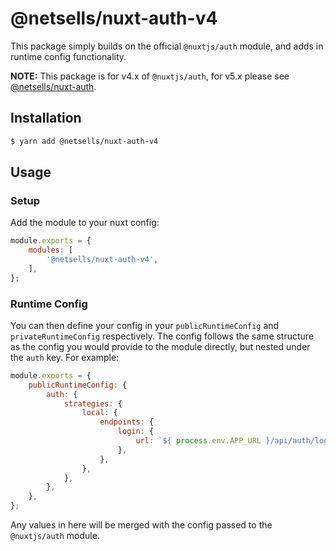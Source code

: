 # @netsells/nuxt-auth-v4

This package simply builds on the official `@nuxtjs/auth` module, and adds in runtime config functionality. 

**NOTE:** This package is for v4.x of `@nuxtjs/auth`, for v5.x please see [@netsells/nuxt-auth](https://www.npmjs.com/package/@netsells/nuxt-auth).

## Installation

```sh
$ yarn add @netsells/nuxt-auth-v4
```

## Usage

### Setup

Add the module to your nuxt config:

```js
module.exports = {
    modules: [
        '@netsells/nuxt-auth-v4',
    ],
};
```

### Runtime Config

You can then define your config in your `publicRuntimeConfig` and `privateRuntimeConfig` respectively. The config follows the same structure as the config you would provide to the module directly, but nested under the `auth` key. For example:

```js
module.exports = {
    publicRuntimeConfig: {
        auth: {
            strategies: {
                local: {
                    endpoints: {
                        login: {
                            url: `${ process.env.APP_URL }/api/auth/login`,
                        },
                    },
                },
            },
        },
    },
};
```

Any values in here will be merged with the config passed to the `@nuxtjs/auth` module.
